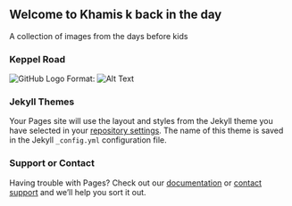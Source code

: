 ## Welcome to Khamis k back in the day

A collection of images from the days before kids

### Keppel Road

![GitHub Logo](/images/logo.png)
Format: ![Alt Text](url)

### Jekyll Themes

Your Pages site will use the layout and styles from the Jekyll theme you have selected in your [repository settings](https://github.com/kkhamis/website_test/settings). The name of this theme is saved in the Jekyll `_config.yml` configuration file.

### Support or Contact

Having trouble with Pages? Check out our [documentation](https://docs.github.com/categories/github-pages-basics/) or [contact support](https://support.github.com/contact) and we’ll help you sort it out.
